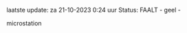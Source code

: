 laatste update: 
za 21-10-2023  0:24   uur 
Status: FAALT - geel - 
<div class="service Y">microstation</div>